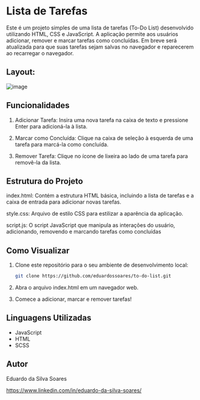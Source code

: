 # Lista de Tarefas

Este é um projeto simples de uma lista de tarefas (To-Do List) desenvolvido utilizando HTML, CSS e JavaScript. A aplicação permite aos usuários adicionar, remover e marcar tarefas como concluídas. Em breve será atualizada para que suas tarefas sejam salvas no navegador e reparecerem ao recarregar o navegador.

## Layout:
![image](https://github.com/eduardossoares/to-do-list/assets/128731192/1171303e-0d0c-4e7e-9a54-6e328d87ee60)

## Funcionalidades

1. Adicionar Tarefa: Insira uma nova tarefa na caixa de texto e pressione Enter para adicioná-la à lista.

2. Marcar como Concluída: Clique na caixa de seleção à esquerda de uma tarefa para marcá-la como concluída.

3. Remover Tarefa: Clique no ícone de lixeira ao lado de uma tarefa para removê-la da lista.

## Estrutura do Projeto

index.html: Contém a estrutura HTML básica, incluindo a lista de tarefas e a caixa de entrada para adicionar novas tarefas.

style.css: Arquivo de estilo CSS para estilizar a aparência da aplicação.

script.js: O script JavaScript que manipula as interações do usuário, adicionando, removendo e marcando tarefas como concluídas

## Como Visualizar

1. Clone este repositório para o seu ambiente de desenvolvimento local:

   ```bash
   git clone https://github.com/eduardossoares/to-do-list.git
   ```
2. Abra o arquivo index.html em um navegador web.
3. Comece a adicionar, marcar e remover tarefas!

## Linguagens Utilizadas

- JavaScript
- HTML
- SCSS

## Autor

Eduardo da Silva Soares

https://www.linkedin.com/in/eduardo-da-silva-soares/
